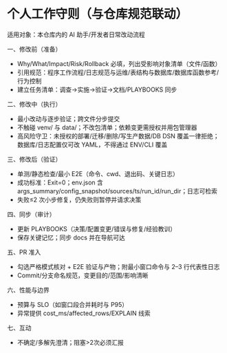 # 个人工作守则（与仓库规范联动）

适用对象：本仓库内的 AI 助手/开发者日常改动流程

一、修改前（准备）

- Why/What/Impact/Risk/Rollback 必填，列出受影响对象清单（文件/函数）
- 引用规范：程序工作流程/日志规范与运维/表结构与数据库/数据库函数参考/行为控制
- 建立任务清单：调查→实施→验证→文档/PLAYBOOKS 同步

二、修改中（执行）

- 最小改动与逐步验证；跨文件分步提交
- 不触碰 venv/ 与 data/；不改包清单；依赖变更需授权并用包管理器
- 高风险守卫：未授权的部署/迁移/删除/写生产数据/DB DSN 覆盖一律拒绝；数据库/日志配置仅可改 YAML，不得通过 ENV/CLI 覆盖

三、修改后（验证）

- 单测/静态检查/最小 E2E（命令、cwd、退出码、关键日志）
- 成功标准：Exit=0；env.json 含 args_summary/config_snapshot/sources/ts/run_id/run_dir；日志可检索
- 失败≤2 次小步修复，仍失败则暂停并请求决策

四、同步（审计）

- 更新 PLAYBOOKS（决策/配置变更/错误与修复/经验教训）
- 保存关键记忆；同步 docs 并在导航可达

五、PR 准入

- 勾选严格模式核对 + E2E 验证与产物；附最小窗口命令与 2–3 行代表性日志
- Commit/分支命名规范，变更目的/范围/影响清晰

六、性能与边界

- 预算与 SLO（如窗口段合并耗时与 P95）
- 异常提供 cost_ms/affected_rows/EXPLAIN 线索

七、互动

- 不确定/多解先澄清；阻塞>2次必须汇报
